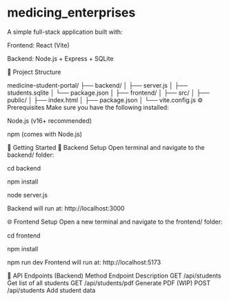 # medicing_enterprises

A simple full-stack application built with:

Frontend: React (Vite)

Backend: Node.js + Express + SQLite

📁 Project Structure

medicine-student-portal/
├── backend/
│   ├── server.js
│   ├── students.sqlite
│   └── package.json
│
├── frontend/
│   ├── src/
│   ├── public/
│   ├── index.html
│   ├── package.json
│   └── vite.config.js
⚙️ Prerequisites
Make sure you have the following installed:

Node.js (v16+ recommended)

npm (comes with Node.js)

🚀 Getting Started
🔌 Backend Setup
Open terminal and navigate to the backend/ folder:

cd backend

npm install

node server.js

Backend will run at: http://localhost:3000

🌐 Frontend Setup
Open a new terminal and navigate to the frontend/ folder:

cd frontend

npm install

npm run dev
Frontend will run at: http://localhost:5173

🔁 API Endpoints (Backend)
Method	Endpoint	Description
GET	/api/students	Get list of all students
GET	/api/students/pdf	Generate PDF (WIP)
POST /api/students	Add student data


